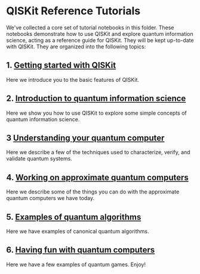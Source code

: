 # QISKit Reference Tutorials

We've collected a core set of tutorial notebooks in this folder. These notebooks demonstrate how to use QISKit and explore quantum information science, acting as a reference guide for QISKit. They will be kept up-to-date with QISKit. They are organized into the following topics:

## 1. [Getting started with QISKit](tools)
Here we introduce you to the basic features of QISKit.
        
## 2. [Introduction to quantum information science](qis)
Here we show you how to use QISKit to explore some simple concepts of quantum information science. 
    
## 3 [Understanding your quantum computer](qcvv)
Here we describe a few of the techniques used to characterize, verify, and validate quantum systems. 

## 4. [Working on approximate quantum computers](approximate)
Here we describe some of the things you can do with the approximate quantum computers we have today.

## 5. [Examples of quantum algorithms](algorithms)
Here we have examples of canonical quantum algorithms. 

## 6. [Having fun with quantum computers](games)
Here we have a few examples of quantum games. Enjoy!
